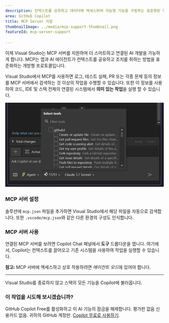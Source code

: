 ```yaml
---
description: 컨텍스트를 공유하고 데이터에 액세스하며 지능형 기능을 구동하는 표준화된 방법인 새로운 모델 컨텍스트 프로토콜(MCP)을 사용하여 Visual Studio를 AI 에이전트에 연결합니다.
area: GitHub Copilot
title: MCP Server 지원
thumbnailImage: ../media/mcp-support-thumbnail.png
featureId: mcp-server-support

---
```



이제 Visual Studio는 MCP 서버를 지원하며 더 스마트하고 연결된 AI 개발을 가능하게 합니다. MCP는 앱과 AI 에이전트가 컨텍스트를 공유하고 조치를 취하는 방법을 표준화하는 개방형 프로토콜입니다. 

Visual Studio에서 MCP를 사용하면 로그, 테스트 실패, PR 또는 각종 문제 등의 정보를 MCP 서버에서 검색하는 것 이상의 작업을 수행할 수 있습니다. 또한 이 정보를 사용하여 코드, IDE 및 스택 전체의 연결된 시스템에서 **의미 있는 작업**을 실행 할 수 있습니다.

![MCP](../media/mcp-support.png)

### MCP 서버 설정

솔루션에 `mcp.json` 파일을 추가하면 Visual Studio에서 해당 파일을 자동으로 검색합니다. 또한 `.vscode/mcp.json`와 같은 다른 환경의 구성도 인식합니다.

### MCP 서버 사용

연결된 MCP 서버를 보려면 Copilot Chat 패널에서 **도구** 드롭다운을 엽니다. 여기에서, Copilot는 컨텍스트를 끌어오고 기존 시스템을 사용하여 작업을 실행할 수 있습니다.

**참고:** MCP 서버에 액세스하고 상호 작용하려면 *에이전트 모드*에 있어야 합니다.

---

Visual Studio를 종료하지 않고 스택의 모든 기능을 Copilot에 불러옵니다.

### 이 작업을 시도해 보시겠습니까?
GitHub Copilot Free를 활성화하고 이 AI 기능의 잠금을 해제합니다.
평가판 없음 신용카드 없음. 귀하의 GitHub 계정만. [Copilot 무료로 사용하기](https://github.com/settings/copilot).
